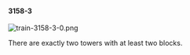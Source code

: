 #### 3158-3
![train-3158-3-0.png](https://github.com/lil-lab/nlvr/raw/master/nlvr/train/images/22/train-3158-3-0.png "train-3158-3-0.png")

There are exactly two towers with at least two blocks.
